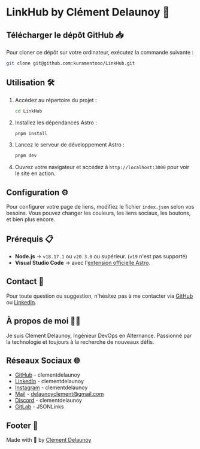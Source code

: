 # LinkHub by Clément Delaunoy 🚀

## Télécharger le dépôt GitHub 📥

Pour cloner ce dépôt sur votre ordinateur, exécutez la commande suivante :

```sh
git clone git@github.com:kuramentooo/LinkHub.git
```

## Utilisation 🛠️

1. Accédez au répertoire du projet :
   ```sh
   cd LinkHub
   ```

2. Installez les dépendances Astro :
   ```sh
   pnpm install
   ```

3. Lancez le serveur de développement Astro :
   ```sh
   pnpm dev
   ```

4. Ouvrez votre navigateur et accédez à `http://localhost:3000` pour voir le site en action.

## Configuration ⚙️

Pour configurer votre page de liens, modifiez le fichier `index.json` selon vos besoins. Vous pouvez changer les couleurs, les liens sociaux, les boutons, et bien plus encore.

## Prérequis 📋

- **Node.js** -> `v18.17.1` ou `v20.3.0` ou supérieur. (`v19` n'est pas supporté)
- **Visual Studio Code** -> avec l'[extension officielle Astro](https://marketplace.visualstudio.com/items?itemName=astro-build.astro-vscode).

## Contact 📧

Pour toute question ou suggestion, n'hésitez pas à me contacter via [GitHub](https://github.com/kuramentooo) ou [LinkedIn](https://www.linkedin.com/in/delaunoy-cl%C3%A9ment-10a433220/).

## À propos de moi 👨‍💻

Je suis Clément Delaunoy, Ingénieur DevOps en Alternance. Passionné par la technologie et toujours à la recherche de nouveaux défis.

## Réseaux Sociaux 🌐

- [GitHub](https://github.com/kuramentooo) - clementdelaunoy
- [LinkedIn](https://www.linkedin.com/in/delaunoy-cl%C3%A9ment-10a433220/) - clementdelaunoy
- [Instagram](https://www.instagram.com/dln_cle/) - clementdelaunoy
- [Mail](mailto:delaunoyclement@gmail.com) - delaunoyclement@gmail.com
- [Discord](https://discord.gg/exbaUF2v5k) - clementdelaunoy
- [GitLab](https://gitlab.com/ClemD05) - JSONLinks

## Footer 🍺

Made with 🍺 by [Clément Delaunoy](https://kuramentooo.github.io/dev-portfolio/)

